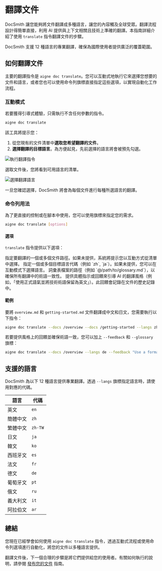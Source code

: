 # 翻譯文件

DocSmith 讓您能夠將文件翻譯成多種語言，讓您的內容觸及全球受眾。翻譯流程設計得簡單直接，利用 AI 提供與上下文相關且技術上準確的翻譯。本指南詳細介紹了使用 `translate` 指令翻譯文件的步驟。

DocSmith 支援 12 種語言的專業翻譯，確保為國際使用者提供廣泛的覆蓋範圍。

## 如何翻譯文件

主要的翻譯指令是 `aigne doc translate`。您可以互動式地執行它來選擇您想要的文件和語言，或者您也可以使用命令列旗標直接指定這些選項，以實現自動化工作流程。

### 互動模式

若要獲得引導式體驗，只需執行不含任何參數的指令。

```bash
aigne doc translate
```

該工具將提示您：
1.  從您現有的文件清單中**選取您希望翻譯的文件**。
2.  **選擇翻譯的目標語言**。為方便起見，先前選擇的語言將會被預先勾選。

![執行翻譯指令](https://docsmith.aigne.io/image-bin/uploads/9b47a9f979745a3089c287f73715c0a3.png)

選取文件後，您將看到可用語言的清單。

![選擇翻譯語言](https://docsmith.aigne.io/image-bin/uploads/c53f880f08a9f65f377038198f1a1d1d.png)

一旦您確認選擇，DocSmith 將會為每個文件進行每種所選語言的翻譯。

### 命令列用法

為了更直接的控制或在腳本中使用，您可以使用旗標來指定您的需求。

```bash
aigne doc translate [options]
```

#### 選項

`translate` 指令提供以下選項：

<x-field-group>
  <x-field data-name="--docs" data-type="array" data-required="false">
    <x-field-desc markdown>指定要翻譯的一個或多個文件路徑。如果未提供，系統將提示您以互動方式從清單中選擇。</x-field-desc>
  </x-field>
  <x-field data-name="--langs" data-type="array" data-required="false">
    <x-field-desc markdown>指定一個或多個目標語言代碼（例如 `zh`, `ja`）。如果未提供，您可以在互動模式下選擇語言。</x-field-desc>
  </x-field>
  <x-field data-name="--glossary" data-type="string" data-required="false">
    <x-field-desc markdown>詞彙表檔案的路徑（例如 `@/path/to/glossary.md`），以確保所有翻譯中的術語一致性。</x-field-desc>
  </x-field>
  <x-field data-name="--feedback" data-type="string" data-required="false">
    <x-field-desc markdown>提供具體指示或回饋來引導 AI 的翻譯風格（例如，「使用正式語氣並將技術術語保留為英文」）。此回饋會記錄在文件的歷史記錄中。</x-field-desc>
  </x-field>
</x-field-group>

#### 範例

要將 `overview.md` 和 `getting-started.md` 文件翻譯成中文和日文，您需要執行以下指令：

```bash
aigne doc translate --docs /overview --docs /getting-started --langs zh ja
```

若要提供風格上的回饋並確保術語一致，您可以加上 `--feedback` 和 `--glossary` 旗標：

```bash
aigne doc translate --docs /overview --langs de --feedback "Use a formal tone" --glossary @/path/to/glossary.md
```

## 支援的語言

DocSmith 為以下 12 種語言提供專業翻譯。透過 `--langs` 旗標指定語言時，請使用對應的代碼。

| 語言 | 代碼 |
|---|---|
| 英文 | `en` |
| 簡體中文 | `zh` |
| 繁體中文 | `zh-TW` |
| 日文 | `ja` |
| 韓文 | `ko` |
| 西班牙文 | `es` |
| 法文 | `fr` |
| 德文 | `de` |
| 葡萄牙文 | `pt` |
| 俄文 | `ru` |
| 義大利文 | `it` |
| 阿拉伯文 | `ar` |

## 總結

您現在已經學會如何使用 `aigne doc translate` 指令，透過互動式流程或使用命令列選項進行自動化，將您的文件以多種語言提供。

翻譯文件後，下一個合理的步驟是將它們提供給您的使用者。有關如何執行的說明，請參閱 [發布您的文件](./guides-publishing-your-docs.md) 指南。